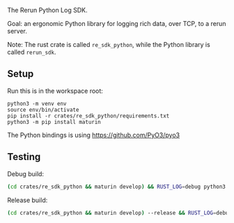 The Rerun Python Log SDK.

Goal: an ergonomic Python library for logging rich data, over TCP, to a rerun server.

Note: The rust crate is called `re_sdk_python`, while the Python library is called `rerun_sdk`.

## Setup

Run this is in the workspace root:

```
python3 -m venv env
source env/bin/activate
pip install -r crates/re_sdk_python/requirements.txt
python3 -m pip install maturin
```

The Python bindings is using https://github.com/PyO3/pyo3


## Testing
Debug build:
``` sh
(cd crates/re_sdk_python && maturin develop) && RUST_LOG=debug python3 test.py
```

Release build:
``` sh
(cd crates/re_sdk_python && maturin develop) --release && RUST_LOG=debug python3 test.py
```
